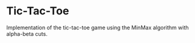 # Tic-Tac-Toe
Implementation of the tic-tac-toe game using the MinMax algorithm with alpha-beta cuts.
